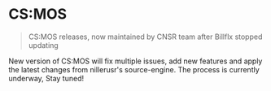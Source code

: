 # CS:MOS
> CS:MOS releases, now maintained by CNSR team after Billflx stopped updating

New version of CS:MOS will fix multiple issues, add new features and apply the latest changes from nillerusr's source-engine. The process is currently underway, Stay tuned!
